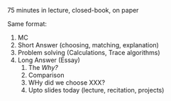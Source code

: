 75 minutes in lecture, closed-book, on paper

Same format:

1. MC 
2. Short Answer (choosing, matching, explanation)
3. Problem solving (Calculations, Trace algorithms)
4. Long Answer (Essay)
	1. The *Why?*
	2. Comparison
	3. WHy did we choose XXX?
	4. Upto slides today (lecture, recitation, projects)
